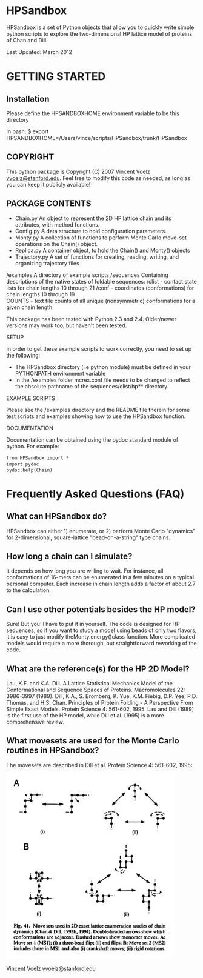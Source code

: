 HPSandbox
===============

HPSandbox is a set of Python objects that allow you to quickly write simple python scripts
to explore the two-dimensional HP lattice model of proteins of Chan and Dill.


Last Updated:  March 2012

GETTING STARTED
===============

Installation
---------------

Please define the HPSANDBOXHOME environment variable to be this directory 

In bash: $ export HPSANDBOXHOME=/Users/vince/scripts/HPSandbox/trunk/HPSandbox

COPYRIGHT
---------------
This python package is Copyright (C) 2007 Vincent Voelz <vvoelz@stanford.edu>.
Feel free to modify this code as needed, as long as you can keep it publicly available!



PACKAGE CONTENTS
---------------

  * Chain.py           An object to represent the 2D HP lattice chain and its attributes, with method functions.
  * Config.py          A data structure to hold configuration parameters.
  * Monty.py           A collection of functions to perform Monte Carlo move-set operations on the Chain() object.
  * Replica.py         A container object, to hold the Chain() and Monty() objects
  * Trajectory.py      A set of functions for creating, reading, writing, and organizing trajectory files

/examples          A directory of example scripts
/sequences         Containing descriptions of the native states of foldable sequences:
                       /clist - contact state lists for chain lengths 10 through 21
                       /conf  - coordinates (conformations) for chain lengths 10 through 19    
                       COUNTS - text file counts of all unique (nonsymmetric) conformations for a given chain length

This package has been tested with Python 2.3 and 2.4.   Older/newer versions may work too, but haven't been tested.

         
SETUP

In order to get these example scripts to work correctly, you need to set up the following:

  *  The HPSandbox directory (i.e python module) must be defined in your PYTHONPATH environment variable
  *  In the /examples folder mcrex.conf file needs to be changed to reflect the absolute pathname
   of the sequences/clist/hp**  directory.



EXAMPLE SCRIPTS

Please see the /examples directory and the README file therein for some test scripts and examples showing
how to use the HPSandbox function.


DOCUMENTATION

Documentation can be obtained using the pydoc standard module of python. For example:

    from HPSandbox import *
    import pydoc
    pydoc.help(Chain)


Frequently Asked Questions (FAQ)
===============

What can HPSandbox do?
----------------------
HPSandbox can either 1) enumerate, or 2) perform Monte Carlo "dynamics" for 2-dimensional, square-lattice "bead-on-a-string" type chains.

How long a chain can I simulate?
----------------------
It depends on how long you are willing to wait. For instance, all conformations of 16-mers can be enumerated in a few minutes on a typical personal computer. Each increase in chain length adds a factor of about 2.7 to the calculation.

Can I use other potentials besides the HP model?
----------------------
Sure! But you'll have to put it in yourself. The code is designed for HP sequences, so if you want to study a model using beads of only two flavors, it is easy to just modify theMonty.energy()class function. More complicated models would require a more thorough, but straightforward reworking of the code.

What are the reference(s) for the HP 2D Model?
----------------------
Lau, K.F. and K.A. Dill. A Lattice Statistical Mechanics Model of the Conformational and Sequence Spaces of Proteins. Macromolecules 22: 3986-3997 (1989).
Dill, K.A., S. Bromberg, K. Yue, K.M. Fiebig, D.P. Yee, P.D. Thomas, and H.S. Chan. Principles of Protein Folding - A Perspective From Simple Exact Models. Protein Science 4: 561-602, 1995.
Lau and Dill (1989) is the first use of the HP model, while Dill et al. (1995) is a more comprehensive review.

What movesets are used for the Monte Carlo routines in HPSandbox?
----------------------
The movesets are described in Dill et al. Protein Science 4: 561-602, 1995:

<img src="images/movesets.png">


Vincent Voelz
vvoelz@stanford.edu
